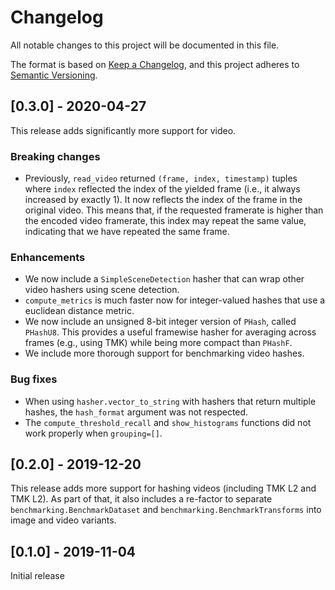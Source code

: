 # Changelog
All notable changes to this project will be documented in this file.

The format is based on [Keep a Changelog](https://keepachangelog.com/en/1.0.0/),
and this project adheres to [Semantic Versioning](https://semver.org/spec/v2.0.0.html).

## [0.3.0] - 2020-04-27
This release adds significantly more support for video.

### Breaking changes
- Previously, `read_video` returned `(frame, index, timestamp)` tuples where `index` reflected the index of the yielded frame (i.e., it always increased by exactly 1). It now reflects the index of the frame in the original video. This means that, if the requested framerate is higher than the encoded video framerate, this index may repeat the same value, indicating that we have repeated the same frame.

### Enhancements
- We now include a `SimpleSceneDetection` hasher that can wrap other video hashers using scene detection.
- `compute_metrics` is much faster now for integer-valued hashes that use a euclidean distance metric.
- We now include an unsigned 8-bit integer version of `PHash`, called `PHashU8`. This provides a useful framewise hasher for averaging across frames (e.g., using TMK) while being more compact than `PHashF`.
- We include more thorough support for benchmarking video hashes.

### Bug fixes
- When using `hasher.vector_to_string` with hashers that return multiple hashes, the `hash_format` argument was not respected.
- The `compute_threshold_recall` and `show_histograms` functions did not work properly when `grouping=[]`.

## [0.2.0] - 2019-12-20
This release adds more support for hashing videos (including TMK L2 and TMK L2). As part of that, it also includes a re-factor to separate `benchmarking.BenchmarkDataset` and `benchmarking.BenchmarkTransforms` into image and video variants.

## [0.1.0] - 2019-11-04
Initial release